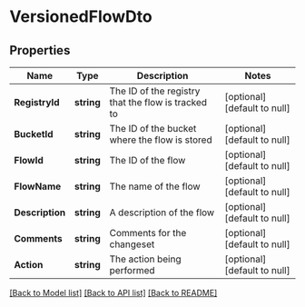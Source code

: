 # VersionedFlowDto

## Properties
Name | Type | Description | Notes
------------ | ------------- | ------------- | -------------
**RegistryId** | **string** | The ID of the registry that the flow is tracked to | [optional] [default to null]
**BucketId** | **string** | The ID of the bucket where the flow is stored | [optional] [default to null]
**FlowId** | **string** | The ID of the flow | [optional] [default to null]
**FlowName** | **string** | The name of the flow | [optional] [default to null]
**Description** | **string** | A description of the flow | [optional] [default to null]
**Comments** | **string** | Comments for the changeset | [optional] [default to null]
**Action** | **string** | The action being performed | [optional] [default to null]

[[Back to Model list]](../README.md#documentation-for-models) [[Back to API list]](../README.md#documentation-for-api-endpoints) [[Back to README]](../README.md)

